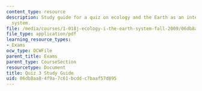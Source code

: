 ```yaml
---
content_type: resource
description: Study guide for a quiz on ecology and the Earth as an integrated dynamic
  system.
file: /media/courses/1-018j-ecology-i-the-earth-system-fall-2009/06db8aa84f9a7c61bcddc7baaf57d895_MIT1_018JF09_guide_3.pdf
file_type: application/pdf
learning_resource_types:
- Exams
ocw_type: OCWFile
parent_title: Exams
parent_type: CourseSection
resourcetype: Document
title: Quiz 3 Study Guide
uid: 06db8aa8-4f9a-7c61-bcdd-c7baaf57d895
---
```

